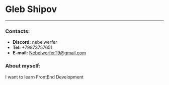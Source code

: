 # Gleb Shipov
----------
### Contacts:
- **Discord:** nebelwerfer
- **Tel:** +79873757651
- **E-mail:** NebelwerferT9@gmail.com

### About myself:
I want to learn FrontEnd Development
